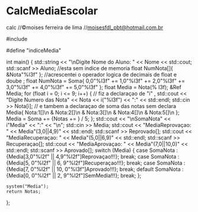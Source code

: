 # CalcMediaEscolar
calc
//©moises ferreira de lima
//moisesfdl_pbt@hotmail.com.br

#include <iostream>

#define "indiceMedia"

int main()
{
	std::string << "\nDigite Nome do Aluno: " << Nome << std::cout;
	std::scanf >> Aluno;
	//esta sem indice de memoria 
	float NumNota[]{ &Nota"%l3f" };
	//acrescentei o operador logica de decimais de float e doube ;
	float NumNota = Soma{ 0,0"%l3f" += 1,0"%l3f" += 2,0"%l3f" += 3,0"%l3f" += 4,0"%l3f" += 5,0"%l3f" };
	float Media = Nota(% l3f);
	&Ref Media;
	for (float i = 0; i <= 9; i++)
	{
		// fiz a declaraçao de "i" , 
		std::cout << "Digite Numero das Nota" << Nota << i("%l3f") << ":" << std::endl;
		std::cin >> Nota[i];
		// e tambem a declaraçao de soma das notas sem declara
		Media{ Nota:1[]\n & Nota:2[]\n & Nota:3[]\n & Nota:4[]\n & Nota:5[]\n };
		Media = Soma += {Notas += } / 5;
	};
	std::cout << "\nSomaNota" << i"Media" << ":" << "\n";
	std::cin >> Media;
	std::cout << "MediaReprovaçao: " << Media"(3,0||4,9)" << std::endl;
	std::scanf >> Reprovado[];
	std::cout << "MediaRecuperaçao: " << Media"(5,0||6,9)" << std::endl;
	std::scanf >> Recuperaçao[];
	std::cout << "MediaAprovaçao: " << Media"(7,0||10,0)" << std::endl;
	std::scanf >> Aprovado[];
	switch (Media)
	{
	case SomaNota : {Media[3,0"%l2f" || 4,9"%l2f"]Reprovaçao!!!};
		break;
	case SomaNota : {Media[5, 0"%l2f" || 6, 9"%l2f"]Recuperaçao!!!};
		break;
	case SomaNota : {Media[7, 0"%l2f" || 10, 0"%l3f"]Aprovado!!!};
		break;
		default SomaNota : {Media[0, 0"%l2f" || 2, 9"%l2f"]SemMedia!!!};
		break;
	};

	system("Media");
	return Notas;
};
